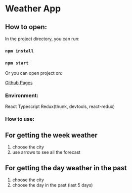 # Weather App

## How to open:

In the project directory, you can run:

### `npm install`
### `npm start`

Or you can open project on:

[Github Pages](https://martinljs.github.io/Weather-App/)

### Environment:

React
Typescript
Redux(thunk, devtools, react-redux)



### How to use:

## For getting the week weather
1) choose the city
2) use arrows to see all the forecast

## For getting the day weather in the past
1) choose the city
2) choose the day in the past (last 5 days)



